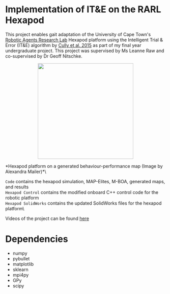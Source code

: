 # Implementation of IT&E on the RARL Hexapod

This project enables gait adaptation of the University of Cape Town's [Robotic Agents Research Lab](http://www.rarl.uct.ac.za) Hexapod platform using the Intelligent Trial & Error (IT&E) algorithm by [Cully et al. 2015](https://doi.org/10.1038/nature14422) as part of my final year undergraduate project. This project was supervised by Ms Leanne Raw and co-supervised by Dr Geoff Nitschke.

<p align="center">
  <img src="cover_image.png" width="300"/>
</p>
*Hexapod platform on a generated behaviour-performance map (Image by Alexandra Mailer)*\

`Code` contains the hexapod simulation, MAP-Elites, M-BOA, generated maps, and results\
`Hexapod Control` contains the modified onboard C++ control code for the robotic platform\
`Hexapod SolidWorks` contains the updated SolidWorks files for the hexapod platform\

Videos of the project can be found [here](https://drive.google.com/drive/folders/18nBqK6PnA0IYt2r0Ebi3O82trxsxnqot?usp=sharing)

# Dependencies
- numpy
- pybullet
- matplotlib
- sklearn
- mpi4py
- GPy
- scipy
